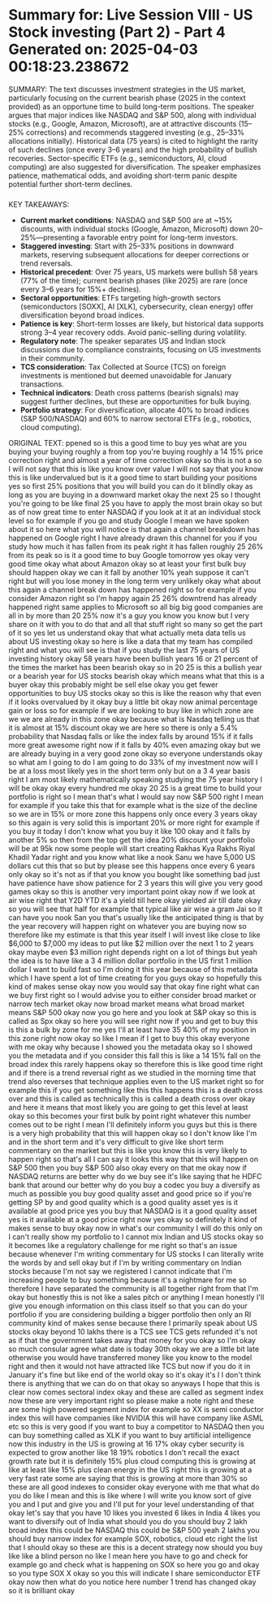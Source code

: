 Summary for: Live Session VIII - US Stock investing (Part 2)  - Part 4
Generated on: 2025-04-03 00:18:23.238672
==================================================

SUMMARY:
The text discusses investment strategies in the US market, particularly focusing on the current bearish phase (2025 in the context provided) as an opportune time to build long-term positions. The speaker argues that major indices like NASDAQ and S&P 500, along with individual stocks (e.g., Google, Amazon, Microsoft), are at attractive discounts (15–25% corrections) and recommends staggered investing (e.g., 25–33% allocations initially). Historical data (75 years) is cited to highlight the rarity of such declines (once every 3–6 years) and the high probability of bullish recoveries. Sector-specific ETFs (e.g., semiconductors, AI, cloud computing) are also suggested for diversification. The speaker emphasizes patience, mathematical odds, and avoiding short-term panic despite potential further short-term declines.

###

KEY TAKEAWAYS:
- **Current market conditions**: NASDAQ and S&P 500 are at ~15% discounts, with individual stocks (Google, Amazon, Microsoft) down 20–25%—presenting a favorable entry point for long-term investors.  
- **Staggered investing**: Start with 25–33% positions in downward markets, reserving subsequent allocations for deeper corrections or trend reversals.  
- **Historical precedent**: Over 75 years, US markets were bullish 58 years (77% of the time); current bearish phases (like 2025) are rare (once every 3–6 years for 15%+ declines).  
- **Sectoral opportunities**: ETFs targeting high-growth sectors (semiconductors [SOXX], AI [XLK], cybersecurity, clean energy) offer diversification beyond broad indices.  
- **Patience is key**: Short-term losses are likely, but historical data supports strong 3–4 year recovery odds. Avoid panic-selling during volatility.  
- **Regulatory note**: The speaker separates US and Indian stock discussions due to compliance constraints, focusing on US investments in their community.  
- **TCS consideration**: Tax Collected at Source (TCS) on foreign investments is mentioned but deemed unavoidable for January transactions.  
- **Technical indicators**: Death cross patterns (bearish signals) may suggest further declines, but these are opportunities for bulk buying.  
- **Portfolio strategy**: For diversification, allocate 40% to broad indices (S&P 500/NASDAQ) and 60% to narrow sectoral ETFs (e.g., robotics, cloud computing).

ORIGINAL TEXT:
ppened so is this a good time to buy yes what are you buying your buying roughly a from top you're buying roughly a 14 15% price correction right and almost a year of time correction okay so this is not a so I will not say that this is like you know over value I will not say that you know this is like undervalued but is it a good time to start building your positions yes so first 25% positions that you will build you can do it blindly okay as long as you are buying in a downward market okay the next 25 so I thought you're going to be like final 25 you have to apply the most brain okay so but as of now great time to enter NASDAQ if you look at it at an individual stock level so for example if you go and study Google I mean we have spoken about it so here what you will notice is that again a channel breakdown has happened on Google right I have already drawn this channel for you if you study how much it has fallen from its peak right it has fallen roughly 25 26% from its peak so is it a good time to buy Google tomorrow yes okay very good time okay what about Amazon okay so at least your first bulk buy should happen okay we can it fall by another 10% yeah suppose it can't right but will you lose money in the long term very unlikely okay what about this again a channel break down has happened right so for example if you consider Amazon right so I'm happy again 25 26% downtrend has already happened right same applies to Microsoft so all big big good companies are all in by more than 20 25% now it's a guy you know you know but I very share on it with you to do that and all that stuff right so many so get the part of it so yes let us understand okay that what actually meta data tells us about US investing okay so here is like a data that my team has compiled right and what you will see is that if you study the last 75 years of US investing history okay 58 years have been bullish years 16 or 21 percent of the times the market has been bearish okay so in 20 25 is this a bullish year or a bearish year for US stocks bearish okay which means what that this is a buyer okay this probably might be sell else okay you get fewer opportunities to buy US stocks okay so this is like the reason why that even if it looks overvalued by it okay buy a little bit okay now animal percentage gain or loss so for example if we are looking to buy like in which zone are we we are already in this zone okay because what is Nasdaq telling us that it is almost at 15% discount okay we are here so there is only a 5.4% probability that Nasdaq falls or like the index falls by around 15% if it falls more great awesome right now if it falls by 40% even amazing okay but we are already buying in a very good zone okay so everyone understands okay so what am I going to do I am going to do 33% of my investment now will I be at a loss most likely yes in the short term only but on a 3 4 year basis right I am most likely mathematically speaking studying the 75 year history I will be okay okay every hundred me okay 20 25 is a great time to build your portfolio is right so I mean that's what I would say now S&P 500 right I mean for example if you take this that for example what is the size of the decline so we are in 15% or more zone this happens only once every 3 years okay so this again is very solid this is important 20% or more right for example if you buy it today I don't know what you buy it like 100 okay and it falls by another 5% so then from the top get the idea 20% discount your portfolio will be at 95k now some people will start creating Rakhas Kya Rakhs Riyal Khadil Yadar right and you know what like a nook Sanu we have 5,000 US dollars cut this that so but by please see this happens once every 6 years only okay so it's not as if that you know you bought like something bad just have patience have show patience for 2 3 years this will give you very good games okay so this is another very important point okay now if we look at air wise right that Y2D YTD it's a yield till here okay yielded air till date okay so you will see that half for example that typical like air wise a gram Jai so it can have you nook San you that's usually like the anticipated thing is that by the year recovery will happen right on whatever you are buying now so therefore like my estimate is that this year itself I will invest like close to like $6,000 to $7,000 my ideas to put like $2 million over the next 1 to 2 years okay maybe even $3 million right depends right on a lot of things but yeah the idea is to have like a 3 4 million dollar portfolio in the US first 1 million dollar I want to build fast so I'm doing it this year because of this metadata which I have spent a lot of time creating for you guys okay so hopefully this kind of makes sense okay now you would say that okay fine right what can we buy first right so I would advise you to either consider broad market or narrow tech market okay now broad market means what broad market means S&P 500 okay now you go here and you look at S&P okay so this is called as Spx okay so here you will see right now if you and get to buy this is this a bulk by zone for me yes I'll at least have 35 40% of my position in this zone right now okay so like I mean if I get to buy this okay everyone with me okay why because I showed you the metadata okay so I showed you the metadata and if you consider this fall this is like a 14 15% fall on the broad index this rarely happens okay so therefore this is like good time right and if there is a trend reversal right as we studied in the morning time that trend also reverses that technique applies even to the US market right so for example this if you get something like this this happens this is a death cross over and this is called as technically this is called a death cross over okay and here it means that most likely you are going to get this level at least okay so this becomes your first bulk by point right whatever this number comes out to be right I mean I'll definitely inform you guys but this is there is a very high probability that this will happen okay so I don't know like I'm and in the short term and it's very difficult to give like short term commentary on the market but this is like you know this is very likely to happen right so that's all I can say it looks this way that this will happen on S&P 500 then you buy S&P 500 also okay every on that me okay now if NASDAQ returns are better why do we buy see it's like saying that he HDFC bank that around our better why do you buy a codec you buy a diversify as much as possible you buy good quality asset and good price so if you're getting SP by and good quality which is a good quality asset yes is it available at good price yes you buy that NASDAQ is it a good quality asset yes is it available at a good price right now yes okay so definitely it kind of makes sense to buy okay now in what's our community I will do this only on I can't really show my portfolio to I cannot mix Indian and US stocks okay so it becomes like a regulatory challenge for me right so that's an issue because whenever I'm writing commentary for US stocks I can literally write the words by and sell okay but if I'm by writing commentary on Indian stocks because I'm not say we registered I cannot indicate that I'm increasing people to buy something because it's a nightmare for me so therefore I have separated the community is all together right from that I'm okay but honestly this is not like a sales pitch or anything I mean honestly I'll give you enough information on this class itself so that you can do your portfolio if you are considering building a bigger portfolio then only an RI community kind of makes sense because there I primarily speak about US stocks okay beyond 10 lakhs there is a TCS see TCS gets refunded it's not as if that the government takes away that money for you okay so I'm okay so much consular agree what date is today 30th okay we are a little bit late otherwise you would have transferred money like you know to the model right and then it would not have attracted like TCS but now if you do it in January it's fine but like end of the world okay so it's okay it's I I don't think there is anything that we can do on that okay so anyways I hope that this is clear now comes sectoral index okay and these are called as segment index now these are very important right so please make a note right and these are some high powered segment index for example so XX is semi conductor index this will have companies like NVIDIA this will have company like ASML etc so this is very good if you want to buy a competitor to NASDAQ then you can buy something called as XLK if you want to buy artificial intelligence now this industry in the US is growing at 16 17% okay cyber security is expected to grow another like 18 19% robotics I don't recall the exact growth rate but it is definitely 15% plus cloud computing this is growing at like at least like 15% plus clean energy in the US right this is growing at a very fast rate some are saying that this is growing at more than 30% so these are all good indexes to consider okay everyone with me that what do you do like I mean and this is like where I will write you know sort of give you and I put and give you and I'll put for your level understanding of that okay let's say that you have 10 likes you invested 6 likes in India 4 likes you want to diversify out of India what should you do you should buy 2 lakh broad index this could be NASDAQ this could be S&P 500 yeah 2 lakhs you should buy narrow index for example SOX, robotics, cloud etc right the list that I should okay so these are this is a decent strategy now should you buy like like a blind person no like I mean here you have to go and check for example go and check what is happening on SOX so here you go and okay so you type SOX X okay so you this will indicate I share semiconductor ETF okay now then what do you notice here number 1 trend has changed okay so it is brilliant okay 
